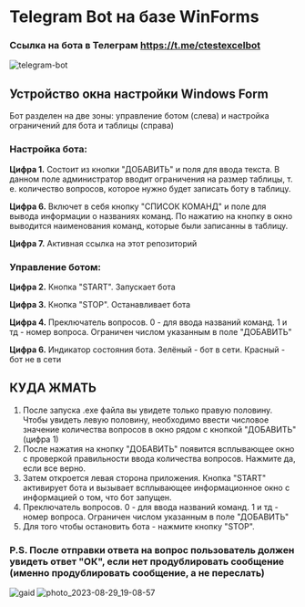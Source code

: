 
# Telegram Bot на базе WinForms

### Cсылка на бота в Телеграм https://t.me/ctestexcelbot

![telegram-bot](https://github.com/parzival-2077/TgSQLBotWinForrm/assets/89209738/06f1bfcc-3a69-4f3a-993d-667bbccfe295)

## Устройство окна настройки Windows Form

Бот разделен на две зоны: управление ботом (слева) и настройка ограничений для бота и таблицы (справа)

### Настройка бота:
  **Цифра 1.** Состоит из кнопки "ДОБАВИТЬ" и поля для ввода текста. В данном поле администратор вводит ограничения на размер таблицы, т. е. количество вопросов, которое нужно будет записать боту в таблицу.
  
  **Цифра 6.** Включет в себя кнопку "СПИСОК КОМАНД" и поле для вывода информации о названиях команд. По нажатию на кнопку в окно выводится наименования команд, которые были записанны в таблицу.

  **Цифра 7.** Активная ссылка на этот репозиторий

### Управление ботом:
  **Цифра 2.** Кнопка "START". Запускает бота 
  
  **Цифра 3.** Кнопка "STOP". Останавливает бота 
  
  **Цифра 4.** Преключатель вопросов. 0 - для ввода названий команд. 1 и тд - номер вопроса. Ограничен числом указанным в поле "ДОБАВИТЬ" 
  
  **Цифра 6.** Индикатор состояния бота. Зелёный - бот в сети. Красный - бот не в сети 

## КУДА ЖМАТЬ 
1. После запуска .exe файла вы увидете только правую половину. Чтобы увидеть левую половину, необходимо ввести числовое значение количества вопросов в окно рядом с кнопкой "ДОБАВИТЬ"(цифра 1)
2. После нажатия на кнопку "ДОБАВИТЬ" появится всплывающее окно с проверкой правильности ввода количества вопросов. Нажмите да, если все верно.
3. Затем откроется левая сторона приложения. Кнопка "START" активирует бота и вызывает всплывающее информационное окно с информацией о том, что бот запущен.
4. Преключатель вопросов. 0 - для ввода названий команд. 1 и тд - номер вопроса. Ограничен числом указанным в поле "ДОБАВИТЬ"
5. Для того чтобы остановить бота - нажмите кнопку "STOP".


### P.S. После отправки ответа на вопрос пользователь должен увидеть ответ "ОК", если нет продублировать сообщение (именно продублировать сообщение, а не переслать)

![gaid](https://github.com/parzival-2077/TgSQLBotWinForrm/assets/89209738/8b2240d6-324a-4152-8154-1608f347a091)
![photo_2023-08-29_19-08-57](https://github.com/parzival-2077/TgSQLBotWinForrm/assets/89209738/e6c43ae3-c448-4cff-85c0-eeddb3c23eb2)


